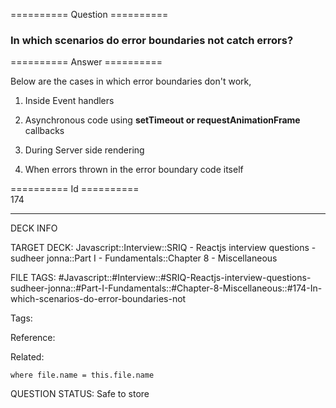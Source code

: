 ========== Question ==========  

### In which scenarios do error boundaries not catch errors?  

========== Answer ==========  

Below are the cases in which error boundaries don't work,

1.  Inside Event handlers

2.  Asynchronous code using **setTimeout or requestAnimationFrame** callbacks

3.  During Server side rendering

4.  When errors thrown in the error boundary code itself

========== Id ==========  
174

---

DECK INFO

TARGET DECK: Javascript::Interview::SRIQ - Reactjs interview questions - sudheer jonna::Part I - Fundamentals::Chapter 8 - Miscellaneous

FILE TAGS: #Javascript::#Interview::#SRIQ-Reactjs-interview-questions-sudheer-jonna::#Part-I-Fundamentals::#Chapter-8-Miscellaneous::#174-In-which-scenarios-do-error-boundaries-not

Tags:

Reference:

Related:

```dataview
where file.name = this.file.name
```

QUESTION STATUS: Safe to store
